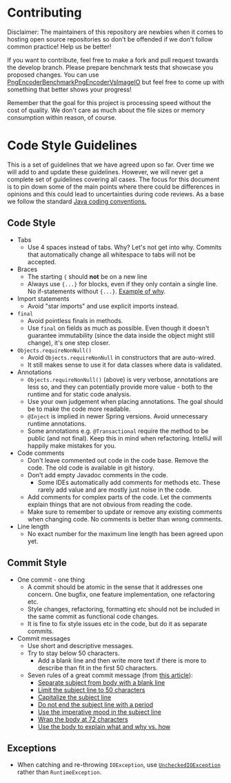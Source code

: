

# Contributing

Disclaimer: The maintainers of this repository are newbies when it comes to hosting open source repositories so don't be offended if we don't follow common practice! Help us be better!


If you want to contribute, feel free to make a fork and pull request towards the develop branch. Please prepare benchmark tests that showcase you proposed changes. You can use [PngEncoderBenchmarkPngEncoderVsImageIO](https://github.com/pngencoder/pngencoder/blob/develop/src/test/java/com/pngencoder/PngEncoderBenchmarkPngEncoderVsImageIO.java) but feel free to come up with something that better shows your progress!

Remember that the goal for this project is processing speed without the cost of quality. We don't care as much about the file sizes or memory consumption within reason, of course.





# Code Style Guidelines

This is a set of guidelines that we have agreed upon so far. Over time we will add to and update these guidelines. However, we will never get a complete set of guidelines covering all cases. The focus for this document is to pin down some of the main points where there could be differences in opinions and this could lead to uncertainties during code reviews. As a base we follow the standard [Java coding conventions.](https://www.oracle.com/technetwork/java/codeconventions-150003.pdf)

## Code Style
* Tabs
  * Use 4 spaces instead of tabs. Why? Let's not get into why. Commits that automatically change all whitespace to tabs will not be accepted.
* Braces
  * The starting `{` should **not** be on a new line
  * Always use `{...}` for blocks, even if they only contain a single line.
  No if-statements without `{...}`. [Example of why](https://www.imperialviolet.org/2014/02/22/applebug.html).
* Import statements
  * Avoid "star imports" and use explicit imports instead.
* `final`
  * Avoid pointless finals in methods.
  * Use `final` on fields as much as possible. Even though it doesn't guarantee immutability (since the data inside the object might still change), it's one step closer.
* `Objects.requireNonNull()`
  * Avoid `Objects.requireNonNull` in constructors that are auto-wired.
  * It still makes sense to use it for data classes where data is validated.
* Annotations
  * `Objects.requireNonNull()` (above) is very verbose, annotations are less so, and they can potentially provide more value - both to the runtime and for static code analysis. 
  * Use your own judgement when placing annotations. The goal should be to make the code more readable.
  * `@Inject` is implied in newer Spring versions. Avoid unnecessary runtime annotations.
  * Some annotations e.g. `@Transactional` require the method to be public (and not final). Keep this in mind when refactoring. IntelliJ will happily make mistakes for you. 
* Code comments
  * Don't leave commented out code in the code base. Remove the code. The old code is available in git history.
  * Don't add empty Javadoc comments in the code.
    * Some IDEs automatically add comments for methods etc. These rarely add value and are mostly just noise in the code.
  * Add comments for complex parts of the code. Let the comments explain things that are not obvious from reading the code.
  * Make sure to remember to update or remove any existing comments when changing code. No comments is better than wrong comments.
* Line length
  * No exact number for the maximum line length has been agreed upon yet. 

## Commit Style
* One commit - one thing
  * A commit should be atomic in the sense that it addresses one concern. One bugfix, one feature implementation, one refactoring etc.
  * Style changes, refactoring, formatting etc should not be included in the same commit as functional code changes.
  * It is fine to fix style issues etc in the code, but do it as separate commits.
* Commit messages
  * Use short and descriptive messages.
  * Try to stay below 50 characters.
    * Add a blank line and then write more text if there is more to describe than fit in the first 50 characters.
  * Seven rules of a great commit message (from [this article](http://chris.beams.io/posts/git-commit/)):
    * [Separate subject from body with a blank line](https://chris.beams.io/posts/git-commit/#separate)
    * [Limit the subject line to 50 characters](https://chris.beams.io/posts/git-commit/#limit-50)
    * [Capitalize the subject line](https://chris.beams.io/posts/git-commit/#capitalize)
    * [Do not end the subject line with a period](https://chris.beams.io/posts/git-commit/#end)
    * [Use the imperative mood in the subject line](https://chris.beams.io/posts/git-commit/#imperative)
    * [Wrap the body at 72 characters](https://chris.beams.io/posts/git-commit/#wrap-72)
    * [Use the body to explain what and why vs. how](https://chris.beams.io/posts/git-commit/#why-not-how)

## Exceptions
* When catching and re-throwing `IOException`, use [`UncheckedIOException`](https://docs.oracle.com/javase/9/docs/api/java/io/UncheckedIOException.html) rather than `RuntimeException`.

